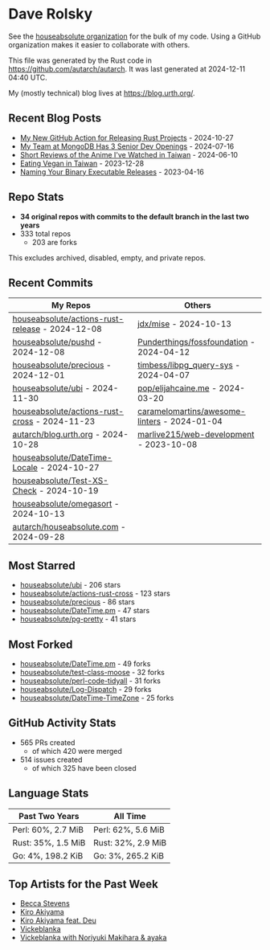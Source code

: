 
# Dave Rolsky

See the [houseabsolute organization](https://github.com/houseabsolute) for the
bulk of my code. Using a GitHub organization makes it easier to collaborate
with others.

This file was generated by the Rust code in
https://github.com/autarch/autarch. It was last generated at 2024-12-11 04:40 UTC.

My (mostly technical) blog lives at https://blog.urth.org/.

## Recent Blog Posts

- [My New GitHub Action for Releasing Rust Projects](https://blog.urth.org/2024/10/27/my-new-github-action-for-releasing-rust-projects/) - 2024-10-27
- [My Team at MongoDB Has 3 Senior Dev Openings](https://blog.urth.org/2024/07/16/my-team-at-mongodb-has-3-senior-dev-openings/) - 2024-07-16
- [Short Reviews of the Anime I&#39;ve Watched in Taiwan](https://blog.urth.org/2024/06/10/short-reviews-of-the-anime-i-ve-watched-in-taiwan/) - 2024-06-10
- [Eating Vegan in Taiwan](https://blog.urth.org/2023/12/28/eating-vegan-in-taiwan/) - 2023-12-28
- [Naming Your Binary Executable Releases](https://blog.urth.org/2023/04/16/naming-your-binary-executable-releases/) - 2023-04-16


## Repo Stats
- **34 original repos with commits to the default branch in the last two years**
- 333 total repos
  - 203 are forks

This excludes archived, disabled, empty, and private repos.

## Recent Commits
| My Repos | Others |
|----------|--------|
| [houseabsolute/actions-rust-release](https://github.com/houseabsolute/actions-rust-release) - 2024-12-08              | [jdx/mise](https://github.com/jdx/mise) - 2024-10-13                |
| [houseabsolute/pushd](https://github.com/houseabsolute/pushd) - 2024-12-08              | [Punderthings/fossfoundation](https://github.com/Punderthings/fossfoundation) - 2024-04-12                |
| [houseabsolute/precious](https://github.com/houseabsolute/precious) - 2024-12-01              | [timbess/libpg_query-sys](https://github.com/timbess/libpg_query-sys) - 2024-04-07                |
| [houseabsolute/ubi](https://github.com/houseabsolute/ubi) - 2024-11-30              | [pop/elijahcaine.me](https://github.com/pop/elijahcaine.me) - 2024-03-20                |
| [houseabsolute/actions-rust-cross](https://github.com/houseabsolute/actions-rust-cross) - 2024-11-23              | [caramelomartins/awesome-linters](https://github.com/caramelomartins/awesome-linters) - 2024-01-04                |
| [autarch/blog.urth.org](https://github.com/autarch/blog.urth.org) - 2024-10-28              | [marlive215/web-development](https://github.com/marlive215/web-development) - 2023-10-08                |
| [houseabsolute/DateTime-Locale](https://github.com/houseabsolute/DateTime-Locale) - 2024-10-27              |                 |
| [houseabsolute/Test-XS-Check](https://github.com/houseabsolute/Test-XS-Check) - 2024-10-19              |                 |
| [houseabsolute/omegasort](https://github.com/houseabsolute/omegasort) - 2024-10-13              |                 |
| [autarch/houseabsolute.com](https://github.com/autarch/houseabsolute.com) - 2024-09-28              |                 |


## Most Starred
- [houseabsolute/ubi](https://github.com/houseabsolute/ubi) - 206 stars
- [houseabsolute/actions-rust-cross](https://github.com/houseabsolute/actions-rust-cross) - 123 stars
- [houseabsolute/precious](https://github.com/houseabsolute/precious) - 86 stars
- [houseabsolute/DateTime.pm](https://github.com/houseabsolute/DateTime.pm) - 47 stars
- [houseabsolute/pg-pretty](https://github.com/houseabsolute/pg-pretty) - 41 stars


## Most Forked
- [houseabsolute/DateTime.pm](https://github.com/houseabsolute/DateTime.pm) - 49 forks
- [houseabsolute/test-class-moose](https://github.com/houseabsolute/test-class-moose) - 32 forks
- [houseabsolute/perl-code-tidyall](https://github.com/houseabsolute/perl-code-tidyall) - 31 forks
- [houseabsolute/Log-Dispatch](https://github.com/houseabsolute/Log-Dispatch) - 29 forks
- [houseabsolute/DateTime-TimeZone](https://github.com/houseabsolute/DateTime-TimeZone) - 25 forks


## GitHub Activity Stats
- 565 PRs created
  - of which 420 were merged
- 514 issues created
  - of which 325 have been closed

## Language Stats
| Past Two Years        | All Time                |
|-----------------------|-------------------------|
| Perl: 60%, 2.7 MiB              | Perl: 62%, 5.6 MiB                |
| Rust: 35%, 1.5 MiB              | Rust: 32%, 2.9 MiB                |
| Go: 4%, 198.2 KiB              | Go: 3%, 265.2 KiB                |


## Top Artists for the Past Week
* [Becca Stevens](https://musicbrainz.org/artist/7bbd3cf6-5885-40c7-a3d0-f47d10ef2f4c)
* [Kiro Akiyama](https://musicbrainz.org/artist/7aa02db9-97e0-43a1-9d03-f0df04dd8480)
* [Kiro Akiyama feat. Deu](https://musicbrainz.org/search?query=Kiro%20Akiyama%20feat.%20Deu&amp;type=artist&amp;method=indexed)
* [Vickeblanka](https://musicbrainz.org/artist/547ea003-708f-4073-bf5d-edefbeb0f2d4)
* [Vickeblanka with Noriyuki Makihara &amp; ayaka](https://musicbrainz.org/search?query=Vickeblanka%20with%20Noriyuki%20Makihara%20%26%20ayaka&amp;type=artist&amp;method=indexed)

